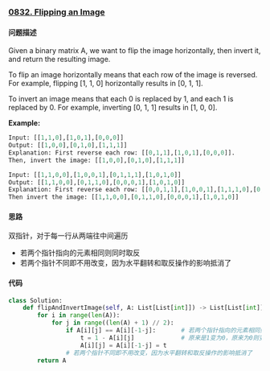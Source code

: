 ### [0832. Flipping an Image](https://leetcode-cn.com/problems/flipping-an-image/)

#### 问题描述
Given a binary matrix A, we want to flip the image horizontally, then invert it, and return the resulting image.

To flip an image horizontally means that each row of the image is reversed.  For example, flipping [1, 1, 0] horizontally results in [0, 1, 1].

To invert an image means that each 0 is replaced by 1, and each 1 is replaced by 0. For example, inverting [0, 1, 1] results in [1, 0, 0].

**Example:**
```python
Input: [[1,1,0],[1,0,1],[0,0,0]]
Output: [[1,0,0],[0,1,0],[1,1,1]]
Explanation: First reverse each row: [[0,1,1],[1,0,1],[0,0,0]].
Then, invert the image: [[1,0,0],[0,1,0],[1,1,1]]
```
```python
Input: [[1,1,0,0],[1,0,0,1],[0,1,1,1],[1,0,1,0]]
Output: [[1,1,0,0],[0,1,1,0],[0,0,0,1],[1,0,1,0]]
Explanation: First reverse each row: [[0,0,1,1],[1,0,0,1],[1,1,1,0],[0,1,0,1]].
Then invert the image: [[1,1,0,0],[0,1,1,0],[0,0,0,1],[1,0,1,0]]
```
#### 思路
双指针，对于每一行从两端往中间遍历
- 若两个指针指向的元素相同则同时取反
- 若两个指针不同即不用改变，因为水平翻转和取反操作的影响抵消了

#### 代码

```python
class Solution:
    def flipAndInvertImage(self, A: List[List[int]]) -> List[List[int]]:
        for i in range(len(A)):
            for j in range((len(A) + 1) // 2):
                if A[i][j] == A[i][-1-j]:       # 若两个指针指向的元素相同则同时取反
                    t = 1 - A[i][j]             # 原来是1变为0，原来为0则变为1
                    A[i][j] = A[i][-1-j] = t
                # 若两个指针不同即不用改变，因为水平翻转和取反操作的影响抵消了
        return A
```